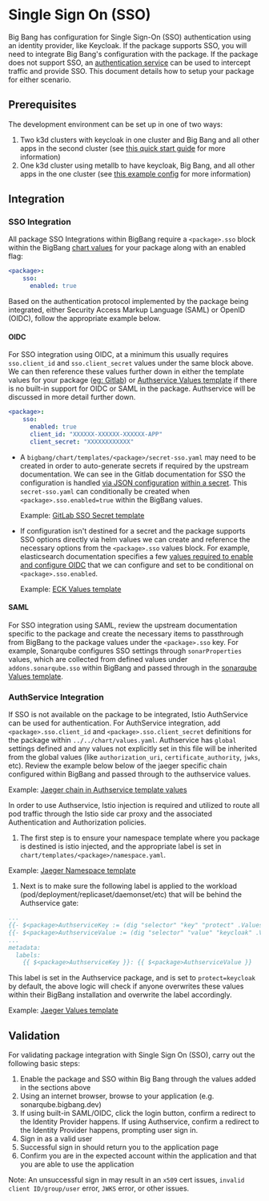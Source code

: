 # Single Sign On (SSO)

Big Bang has configuration for Single Sign-On (SSO) authentication using an identity provider, like Keycloak.  If the package supports SSO, you will need to integrate Big Bang's configuration with the package.  If the package does not support SSO, an [authentication service](https://repo1.dso.mil/platform-one/big-bang/apps/core/authservice) can be used to intercept traffic and provide SSO.  This document details how to setup your package for either scenario.

## Prerequisites

The development environment can be set up in one of two ways: 
1. Two k3d clusters with keycloak in one cluster and Big Bang and all other apps in the second cluster (see [this quick start guide](../../guides/deployment-scenarios/sso-quickstart.md) for more information)
2. One k3d cluster using metallb to have keycloak, Big Bang, and all other apps in the one cluster (see [this example config](../../assets/configs/example/keycloak-dev-values.yaml) for more information)

## Integration

### SSO Integration

All package SSO Integrations within BigBang require a `<package>.sso` block within the BigBang [chart values](../../../chart/values.yaml) for your package along with an enabled flag:

```yaml
<package>:
    sso:
      enabled: true
```

Based on the authentication protocol implemented by the package being integrated, either Security Access Markup Language (SAML) or OpenID (OIDC), follow the appropriate example below.

#### OIDC

For SSO integration using OIDC, at a minimum this usually requires `sso.client_id` and `sso.client_secret` values under the same block above. We can then reference these values further down in either the template values for your package ([eg: Gitlab](../../../chart/templates/gitlab/values.yaml)) or [Authservice Values template](../../../chart/templates/authservice/values.yaml) if there is no built-in support for OIDC or SAML in the package. Authservice will be discussed in more detail further down.

```yaml
<package>:
    sso:
      enabled: true
      client_id: "XXXXXX-XXXXXX-XXXXXX-APP" 
      client_secret: "XXXXXXXXXXXX"
```

* A `bigbang/chart/templates/<package>/secret-sso.yaml` may need to be created in order to auto-generate secrets if required by the upstream documentation. We can see in the Gitlab documentation for SSO the configuration is handled [via JSON configuration](https://docs.gitlab.com/ee/administration/auth/oidc.html) [within a secret](https://docs.gitlab.com/charts/charts/globals.html#providers). This `secret-sso.yaml` can conditionally be created when `<package>.sso.enabled=true` within the BigBang values.

    Example: [GitLab SSO Secret template](https://repo1.dso.mil/platform-one/big-bang/bigbang/-/blob/master/chart/templates/gitlab/secret-sso.yaml)

* If configuration isn't destined for a secret and the package supports SSO options directly via helm values we can create and reference the necessary options from the `<package>.sso` values block. For example, elasticsearch documentation specifies a few [values required to enable and configure OIDC](https://www.elastic.co/guide/en/elasticsearch/reference/master/oidc-guide.html#oidc-enable-token) that we can configure and set to be conditional on `<package>.sso.enabled`.

    Example: [ECK Values template](../../../chart/templates/logging/elasticsearch-kibana/values.yaml)

#### SAML

For SSO integration using SAML, review the upstream documentation specific to the package and create the necessary items to passthrough from BigBang to the package values under the `<package>.sso` key. For example, Sonarqube configures SSO settings through `sonarProperties` values, which are collected from defined values under `addons.sonarqube.sso` within BigBang and passed through in the [sonarqube Values template](../../../chart/templates/sonarqube/values.yaml).

### AuthService Integration

If SSO is not available on the package to be integrated, Istio AuthService can be used for authentication. For AuthService integration, add `<package>.sso.client_id` and `<package>.sso.client_secret` definitions for the package within `../../chart/values.yaml`. Authservice has `global` settings defined and any values not explicitly set in this file will be inherited from the global values (like `authorization_uri`, `certificate_authority`, `jwks`, etc). Review the example below below of the jaeger specific chain configured within BigBang and passed through to the authservice values.

Example: [Jaeger chain in Authservice template values](../../../chart/templates/authservice/values.yaml)

In order to use Authservice, Istio injection is required and utilized to route all pod traffic through the Istio side car proxy and the associated Authentication and Authorization policies.

1. The first step is to ensure your namespace template where you package is destined is istio injected, and the appropriate label is set in `chart/templates/<package>/namespace.yaml`.

Example: [Jaeger Namespace template](../../../chart/templates/jaeger/namespace.yaml)

1. Next is to make sure the following label is applied to the workload (pod/deployment/replicaset/daemonset/etc) that will be behind the Authservice gate:

```yaml
...
{{- $<package>AuthserviceKey := (dig "selector" "key" "protect" .Values.addons.authservice.values) }}
{{- $<package>AuthserviceValue := (dig "selector" "value" "keycloak" .Values.addons.authservice.values) }}
...
metadata:
  labels:
    {{ $<package>AuthserviceKey }}: {{ $<package>AuthserviceValue }}
```

This label is set in the Authservice package, and is set to `protect=keycloak` by default, the above logic will check if anyone overwrites these values within their BigBang installation and overwrite the label accordingly.

Example: [Jaeger Values template](../../../chart/templates/jaeger/values.yaml)

## Validation

For validating package integration with Single Sign On (SSO), carry out the following basic steps:

1. Enable the package and SSO within Big Bang through the values added in the sections above
2. Using an internet browser, browse to your application (e.g. sonarqube.bigbang.dev)
3. If using built-in SAML/OIDC, click the login button, confirm a redirect to the Identity Provider happens. If using Authservice, confirm a redirect to the Identity Provider happens, prompting user sign in.
4. Sign in as a valid user
5. Successful sign in should return you to the application page
6. Confirm you are in the expected account within the application and that you are able to use the application

Note: An unsuccessful sign in may result in an `x509` cert issues, `invalid client ID/group/user` error, `JWKS` error, or other issues.
